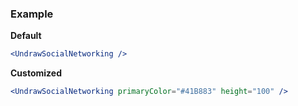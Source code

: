 ### Example

**Default**
```jsx
<UndrawSocialNetworking />
```

**Customized**
```jsx
<UndrawSocialNetworking primaryColor="#41B883" height="100" />
```
